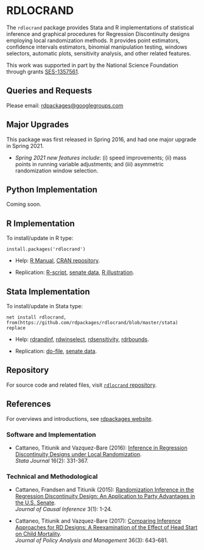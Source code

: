 # RDLOCRAND

The `rdlocrand` package provides Stata and R implementations of statistical inference and graphical procedures for Regression Discontinuity designs employing local randomization methods. It provides point estimators, confidence intervals estimators, binomial manipulation testing, windows selectors, automatic plots, sensitivity analysis, and other related features.

This work was supported in part by the National Science Foundation through grants [SES-1357561](https://www.nsf.gov/awardsearch/showAward?AWD_ID=1357561).

## Queries and Requests

Please email: [rdpackages@googlegroups.com](mailto:rdpackages@googlegroups.com)

## Major Upgrades

This package was first released in Spring 2016, and had one major upgrade in Spring 2021.

- _Spring 2021 new features include_: (i) speed improvements; (ii) mass points in running variable adjustments; and (iii) asymmetric randomization window selection.

## Python Implementation

Coming soon.

## R Implementation

To install/update in R type:
```
install.packages('rdlocrand')
```

- Help: [R Manual](https://cran.r-project.org/web/packages/rdlocrand/rdlocrand.pdf), [CRAN repository](https://cran.r-project.org/package=rdlocrand).

- Replication: [R-script](https://github.com/rdpackages/rdlocrand/blob/master/R/rdlocrand_illustration.R), [senate data](https://github.com/rdpackages/rdlocrand/blob/master/R/rdlocrand_senate.csv), [R illustration](https://github.com/rdpackages/rdlocrand/blob/master/R/rdlocrand_illustration.pdf).

## Stata Implementation

To install/update in Stata type:
```
net install rdlocrand, from(https://github.com/rdpackages/rdlocrand/blob/master/stata) replace
```

- Help: [rdrandinf](https://github.com/rdpackages/rdlocrand/blob/master/stata/rdrandinf.pdf), [rdwinselect](https://github.com/rdpackages/rdlocrand/blob/master/stata/rdwinselect.pdf), [rdsensitivity](https://github.com/rdpackages/rdlocrand/blob/master/stata/rdsensitivity.pdf), [rdrbounds](https://github.com/rdpackages/rdlocrand/blob/master/stata/rdrbounds.pdf).

- Replication: [do-file](https://github.com/rdpackages/rdlocrand/blob/master/stata/rdlocrand_illustration.do), [senate data](https://github.com/rdpackages/rdlocrand/blob/master/stata/rdlocrand_senate.dta).

## Repository

For source code and related files, visit [`rdlocrand` repository](https://github.com/rdpackages/rdlocrand/).


## References

For overviews and introductions, see [rdpackages website](https://rdpackages.github.io).

### Software and Implementation

- Cattaneo, Titiunik and Vazquez-Bare (2016): [Inference in Regression Discontinuity Designs under Local Randomization](https://rdpackages.github.io/references/Cattaneo-Titiunik-VazquezBare_2016_Stata.pdf).<br>
_Stata Journal_ 16(2): 331-367.

### Technical and Methodological

- Cattaneo, Frandsen and Titiunik (2015): [Randomization Inference in the Regression Discontinuity Design: An Application to Party Advantages in the U.S. Senate](https://rdpackages.github.io/references/Cattaneo-Frandsen-Titiunik_2015_JCI.pdf).<br>
_Journal of Causal Inference_ 3(1): 1-24.

- Cattaneo, Titiunik and Vazquez-Bare (2017): [Comparing Inference Approaches for RD Designs: A Reexamination of the Effect of Head Start on Child Mortality](https://rdpackages.github.io/references/Cattaneo-Titiunik-VazquezBare_2017_JPAM.pdf).<br>
_Journal of Policy Analysis and Management_ 36(3): 643-681.

<br><br>



